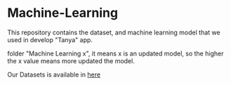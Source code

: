 # Machine-Learning

This repository contains the dataset, and machine learning model that we used in develop "Tanya" app.

folder "Machine Learning x", it means x is an updated model, so the higher the x value means more updated the model.

Our Datasets is available in [here](https://drive.google.com/file/d/1x6hw9GHQmkkj82ntwvz4_6YVvWysXUzb/view?usp=sharing)
